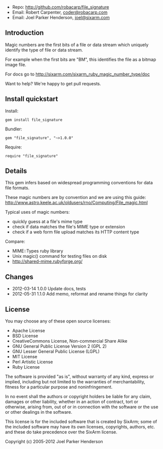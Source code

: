 * Repo: <http://github.com/robacarp/file_signature>
* Email: Robert Carpenter, <coder@robacarp.com>
* Email: Joel Parker Henderson, <joel@sixarm.com>

## Introduction


Magic numbers are the first bits of a file or data stream which uniquely identify the type of file or data stream.

For example when the first bits are "BM", this identifies the file as a bitmap image file.

For docs go to <http://sixarm.com/sixarm_ruby_magic_number_type/doc>

Want to help? We're happy to get pull requests.


## Install quickstart

Install:

    gem install file_signature

Bundler:

    gem "file_signature", "~>1.0.0"

Require:

    require "file_signature"

## Details

This gem infers based on widespread programming conventions for data file formats.

These magic numbers are by convention and we are using this guide: http://www.astro.keele.ac.uk/oldusers/rno/Computing/File_magic.html

Typical uses of magic numbers:

  * quickly guess at a file's mime type
  * check if data matches the file's MIME type or extension
  * check if a web form file upload matches its HTTP content type

Compare:

  * MIME::Types ruby library 
  * Unix magic() command for testing files on disk
  * http://shared-mime.rubyforge.org/


## Changes

* 2012-03-14 1.0.0 Update docs, tests
* 2012-05-31 1.1.0 Add memo, reformat and rename things for clarity

## License

You may choose any of these open source licenses:

  * Apache License
  * BSD License
  * CreativeCommons License, Non-commercial Share Alike
  * GNU General Public License Version 2 (GPL 2)
  * GNU Lesser General Public License (LGPL)
  * MIT License
  * Perl Artistic License
  * Ruby License

The software is provided "as is", without warranty of any kind, 
express or implied, including but not limited to the warranties of 
merchantability, fitness for a particular purpose and noninfringement. 

In no event shall the authors or copyright holders be liable for any 
claim, damages or other liability, whether in an action of contract, 
tort or otherwise, arising from, out of or in connection with the 
software or the use or other dealings in the software.

This license is for the included software that is created by SixArm;
some of the included software may have its own licenses, copyrights, 
authors, etc. and these do take precedence over the SixArm license.

Copyright (c) 2005-2012 Joel Parker Henderson
